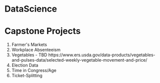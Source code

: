 # DataScience

<h1>Capstone Projects</h1>
<ol><li>Farmer's Markets</li>
  <li>Workplace Absenteeism</li>
  <li>Vegetables - TBD https://www.ers.usda.gov/data-products/vegetables-and-pulses-data/selected-weekly-vegetable-movement-and-price/</li>
  <li>Election Data</li>
  <li>Time in Congress/Age</li>
  <li>Ticket-Splitting </li>
</ol>
